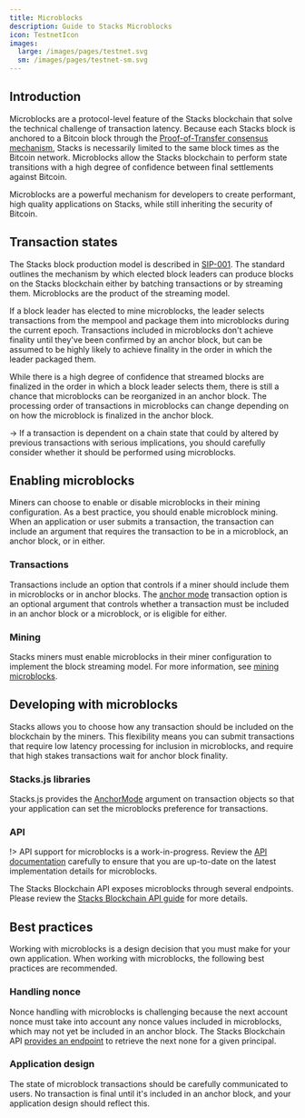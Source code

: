 ```yaml
---
title: Microblocks
description: Guide to Stacks Microblocks
icon: TestnetIcon
images:
  large: /images/pages/testnet.svg
  sm: /images/pages/testnet-sm.svg
---
```


## Introduction

Microblocks are a protocol-level feature of the Stacks blockchain that solve the technical challenge of transaction
latency. Because each Stacks block is anchored to a Bitcoin block through the [Proof-of-Transfer consensus mechanism][],
Stacks is necessarily limited to the same block times as the Bitcoin network. Microblocks allow the Stacks blockchain to
perform state transitions with a high degree of confidence between final settlements against Bitcoin.

Microblocks are a powerful mechanism for developers to create performant, high quality applications on Stacks, while
still inheriting the security of Bitcoin.

## Transaction states

The Stacks block production model is described in [SIP-001][]. The standard outlines the mechanism by which elected
block leaders can produce blocks on the Stacks blockchain either by batching transactions or by streaming them.
Microblocks are the product of the streaming model.

If a block leader has elected to mine microblocks, the leader selects transactions from the mempool and package them
into microblocks during the current epoch. Transactions included in microblocks don't achieve finality until they've
been confirmed by an anchor block, but can be assumed to be highly likely to achieve finality in the order in which the leader
packaged them.

While there is a high degree of confidence that streamed blocks are finalized in the order in which a block leader
selects them, there is still a chance that microblocks can be reorganized in an anchor block. The processing order of
transactions in microblocks can change depending on on how the microblock is finalized in the anchor block.

-> If a transaction is dependent on a chain state that could by altered by previous transactions with serious
implications, you should carefully consider whether it should be performed using microblocks.

## Enabling microblocks

Miners can choose to enable or disable microblocks in their mining configuration. As a best practice, you should enable
microblock mining. When an application or user submits a transaction, the transaction can include an argument that
requires the transaction to be in a microblock, an anchor block, or in either.

### Transactions

Transactions include an option that controls if a miner should include them in microblocks or in anchor blocks. The
[anchor mode][] transaction option is an optional argument that controls whether a transaction must be included in
an anchor block or a microblock, or is eligible for either.

### Mining

Stacks miners must enable microblocks in their miner configuration to implement the block streaming model. For more
information, see [mining microblocks][].

## Developing with microblocks

Stacks allows you to choose how any transaction should be included on the blockchain by the miners. This flexibility
means you can submit transactions that require low latency processing for inclusion in microblocks, and require that
high stakes transactions wait for anchor block finality.

### Stacks.js libraries

Stacks.js provides the [AnchorMode][] argument on transaction objects so that your application can set the microblocks
preference for transactions.

### API

!> API support for microblocks is a work-in-progress. Review the [API documentation][microblocks_api] carefully to
ensure that you are up-to-date on the latest implementation details for microblocks.

The Stacks Blockchain API exposes microblocks through several endpoints. Please review the
[Stacks Blockchain API guide][] for more details.

## Best practices

Working with microblocks is a design decision that you must make for your own application. When working with
microblocks, the following best practices are recommended.

### Handling nonce

Nonce handling with microblocks is challenging because the next account nonce must take into account any nonce values
included in microblocks, which may not yet be included in an anchor block. The Stacks Blockchain API
[provides an endpoint][] to retrieve the next none for a given principal.

### Application design

The state of microblock transactions should be carefully communicated to users. No transaction is final until it's
included in an anchor block, and your application design should reflect this.

[proof-of-transfer consensus mechanism]: /understand-stacks/proof-of-transfer
[sip-001]: https://github.com/stacksgov/sips/blob/main/sips/sip-001/sip-001-burn-election.md#operation-as-a-leader
[mining microblocks]: /understand-stacks/mining#microblocks
[anchor mode]: /understand-stacks/transactions#anchor-mode
[anchormode]: https://stacks-js-git-master-blockstack.vercel.app/enums/transactions.anchormode.html
[stacks blockchain api guide]: /understand-stacks/stacks-blockchain-api#microblocks-support
[provides an endpoint]: /stacks-blockchain-api#nonce-handling
[microblocks_api]: https://stacks-blockchain-api-git-feat-microblocks-blockstack.vercel.app/#tag/Microblocks
